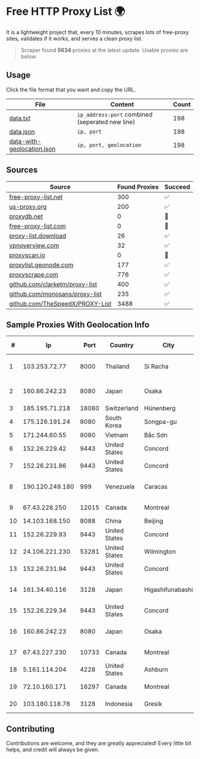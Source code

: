 
# Free HTTP Proxy List 🌍

It is a lightweight project that, every 10 minutes, scrapes lots of free-proxy sites, validates if it works, and serves a clean proxy list.


> Scraper found **5634** proxies at the latest update. Usable proxies are below.

## Usage

Click the file format that you want and copy the URL.


|File|Content|Count|
|----|-------|-----|
|[data.txt](https://raw.githubusercontent.com/themiralay/Proxy-List-World/master/data.txt)|`ip_address:port` combined (seperated new line)|198|
|[data.json](https://raw.githubusercontent.com/themiralay/Proxy-List-World/master/data.json)|`ip, port`|198|
|[data-with-geolocation.json](https://raw.githubusercontent.com/themiralay/Proxy-List-World/master/data-with-geolocation.json)|`ip, port, geolocation`|198|

## Sources

|Source|Found Proxies|Succeed|
|------|-------------|-------|
|[free-proxy-list.net](https://free-proxy-list.net)|300|✅|
|[us-proxy.org](https://www.us-proxy.org)|200|✅|
|[proxydb.net](http://proxydb.net)|0|🚫|
|[free-proxy-list.com](https://free-proxy-list.com/?page=&port=&type%5B%5D=http&type%5B%5D=https&up_time=0&search=Search)|0|🚫|
|[proxy-list.download](https://www.proxy-list.download/HTTP)|26|✅|
|[vpnoverview.com](https://vpnoverview.com/privacy/anonymous-browsing/free-proxy-servers)|32|✅|
|[proxyscan.io](https://www.proxyscan.io)|0|🚫|
|[proxylist.geonode.com](https://proxylist.geonode.com/api/proxy-list?limit=300&page=1&sort_by=lastChecked&sort_type=desc&protocols=http,https)|177|✅|
|[proxyscrape.com](https://api.proxyscrape.com/v2/?request=displayproxies&protocol=http&timeout=10000&country=all&ssl=all&anonymity=all)|776|✅|
|[github.com/clarketm/proxy-list](https://raw.githubusercontent.com/clarketm/proxy-list/master/proxy-list-raw.txt)|400|✅|
|[github.com/monosans/proxy-list](https://raw.githubusercontent.com/monosans/proxy-list/main/proxies/http.txt)|235|✅|
|[github.com/TheSpeedX/PROXY-List](https://raw.githubusercontent.com/TheSpeedX/PROXY-List/master/http.txt)|3488|✅|


## Sample Proxies With Geolocation Info

|#|Ip|Port|Country|City|Internet Service Provider|
|-|--|----|-------|----|-------------------------|
|1|103.253.72.77|8000|Thailand|Si Racha|Readyidc Company Limited|
|2|160.86.242.23|8080|Japan|Osaka|Sony Network Communications Inc|
|3|185.195.71.218|18080|Switzerland|Hünenberg|Datasource AG|
|4|175.126.191.24|8080|South Korea|Songpa-gu|SK Broadband Co Ltd|
|5|171.244.60.55|8080|Vietnam|Bắc Sơn|VIETEL|
|6|152.26.229.42|9443|United States|Concord|MCNC|
|7|152.26.231.86|9443|United States|Concord|MCNC|
|8|190.120.249.180|999|Venezuela|Caracas|CORPORACION FIBEX TELECOM, C.A.|
|9|67.43.228.250|12015|Canada|Montreal|GloboTech Communications|
|10|14.103.168.150|8088|China|Beijing|BITNET|
|11|152.26.229.93|9443|United States|Concord|MCNC|
|12|24.106.221.230|53281|United States|Wilmington|Spectrum|
|13|152.26.231.94|9443|United States|Concord|MCNC|
|14|161.34.40.116|3128|Japan|Higashifunabashi|NTT PC Communications, Inc.|
|15|152.26.229.34|9443|United States|Concord|MCNC|
|16|160.86.242.23|8080|Japan|Osaka|Sony Network Communications Inc|
|17|67.43.227.230|10733|Canada|Montreal|GloboTech Communications|
|18|5.161.114.204|4228|United States|Ashburn|Hetzner Online GmbH|
|19|72.10.160.171|16297|Canada|Montreal|GloboTech Communications|
|20|103.180.118.76|3128|Indonesia|Gresik|PT Persada Data Multimedia|



## Contributing

Contributions are welcome, and they are greatly appreciated! Every
little bit helps, and credit will always be given.

